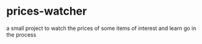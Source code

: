 # prices-watcher
a small project to watch the prices of some items of interest and learn go in the process
